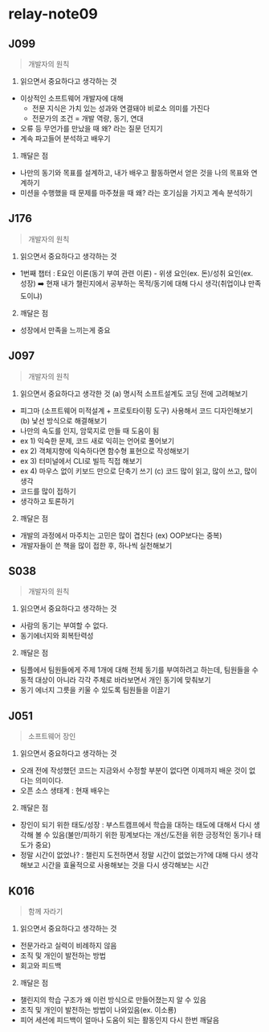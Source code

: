 # relay-note09

## J099
> 개발자의 원칙
1. 읽으면서 중요하다고 생각하는 것
- 이상적인 소프트웨어 개발자에 대해
	- 전문 지식은 가치 있는 성과와 연결돼야 비로소 의미를 가진다
	- 전문가의 조건 = 개발 역량, 동기, 연대
- 오류 등 무언가를 만났을 때 왜? 라는 질문 던지기
- 계속 파고들어 분석하고 배우기
1. 깨달은 점
- 나만의 동기와 목표를 설계하고, 내가 배우고 활동하면서 얻은 것을 나의 목표와 연계하기
- 미션을 수행했을 때 문제를 마주쳤을 때 왜? 라는 호기심을 가지고 계속 분석하기

## J176
> 개발자의 원칙
1. 읽으면서 중요하다고 생각하는 것
- 1번째 챕터 : E요인 이론(동기 부여 관련 이론) - 위생 요인(ex. 돈)/성취 요인(ex. 성장) ➡️ 현재 내가 챌린지에서 공부하는 목적/동기에 대해 다시 생각(취업이냐 만족도이냐)
2. 깨달은 점
- 성장에서 만족을 느끼는게 중요

## J097
> 개발자의 원칙
1. 읽으면서 중요하다고 생각한 것
(a) 명시적 소프트설계도 코딩 전에 고려해보기
- 피그마 (소프트웨어 미적설계 + 프로토타이핑 도구) 사용해서 코드 디자인해보기   
(b) 낯선 방식으로 해결해보기
- 나만의 속도를 인지, 암묵지로 만들 때 도움이 됨
- ex 1) 익숙한 문제, 코드 새로 익히는 언어로 풀어보기
- ex 2) 객체지향에 익숙하다면 함수형 표현으로 작성해보기
- ex 3) 터미널에서 CLI로 빌득 직접 해보기
- ex 4) 마우스 없이 키보드 만으로 단축기 쓰기
(c) 코드 많이 읽고, 많이 쓰고, 많이 생각
- 코드를 많이 접하기
- 생각하고 토론하기
2. 깨달은 점
- 개발의 과정에서 마주치는 고민은 많이 겹친다 (ex) OOP보다는 중복)
- 개발자들이 쓴 책을 많이 접한 후, 하나씩 실천해보기

## S038
> 개발자의 원칙
1. 읽으면서 중요하다고 생각하는 것
- 사람의 동기는 부여할 수 없다.
- 동기에너지와 회복탄력성
2. 깨달은 점
- 팀플에서 팀원들에게 주제 1개에 대해 전체 동기를 부여하려고 하는데, 팀원들을 수동적 대상이 아니라 각각 주체로 바라보면서 개인 동기에 맞춰보기
- 동기 에너지 그릇을 키울 수 있도록 팀원들을 이끌기

## J051
> 소프트웨어 장인
1. 읽으면서 중요하다고 생각하는 것
- 오래 전에 작성했던 코드는 지금와서 수정할 부분이 없다면 이제까지 배운 것이 없다는 의미이다.
- 오픈 소스 생태계 : 현재 배우는
2. 깨달은 점
- 장인이 되기 위한 태도/성장 : 부스트캠프에서 학습을 대하는 태도에 대해서 다시 생각해 볼 수 있음(불만/피하기 위한 핑계보다는 개선/도전을 위한 긍정적인 동기나 태도가 중요)
- 정말 시간이 없었나? : 챌린지 도전하면서 정말 시간이 없었는가?에 대해 다시 생각해보고 시간을 효율적으로 사용해보는 것을 다시 생각해보는 시간

## K016
> 함께 자라기
1. 읽으면서 중요하다고 생각하는 것
- 전문가라고 실력이 비례하지 않음
- 조직 및 개인이 발전하는 방법
- 회고와 피드백
2. 깨달은 점
- 챌린지의 학습 구조가 왜 이런 방식으로 만들어졌는지 알 수 있음
- 조직 및 개인이 발전하는 방법이 나와있음(ex. 이소룡)
- 피어 세션에 피드백이 얼마나 도움이 되는 활동인지 다시 한번 깨달음
